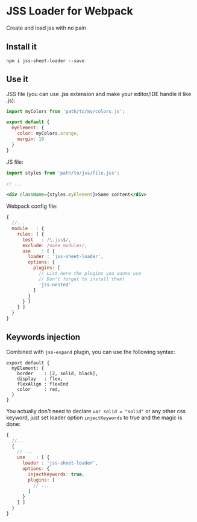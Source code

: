 # JSS Loader for Webpack
Create and load jss with no pain

## Install it
`npm i jss-sheet-loader --save`

## Use it

JSS file (you can use .jss extension and make your editor/IDE handle it like .js):
```js
import myColors from 'path/to/my/colors.js';

export default {
  myElement: {
    color: myColors.orange,
    margin: 10
  }
}
```

JS file:
```jsx
import styles from 'path/to/jss/file.jss';

// ...

<div className={styles.myElement}>Some content</div>
```

Webpack config file:
```js
{
  //...
  module   : {
    rules: [ {
      test   : /\.jss$/,
      exclude: /node_modules/,
      use    : [ {
        loader : 'jss-sheet-loader',
        options: {
          plugins: [
            // List here the plugins you wanna use
            // Don't forget to install them!
            'jss-nested'
          ]
        }
      } ]
    } ]
  }
}
```

## Keywords injection

Combined with `jss-expand` plugin, you can use the following syntax:

```
export default {
  myElement: {
    border    : [2, solid, black],
    display   : flex,
    flexAlign : flexEnd
    color     : red,
  }
}
```

You actually don't need to declare `var solid = "solid"` or any other css keyword, just set loader option `injectKeywords` to true and the magic is done:

```js
{
  //...
  {
    // ...
    use    : [ {
      loader : 'jss-sheet-loader',
      options: {
        injectKeywords: true,
        plugins: [
          // ...
        ]
      }
    } ]
  }
}
```